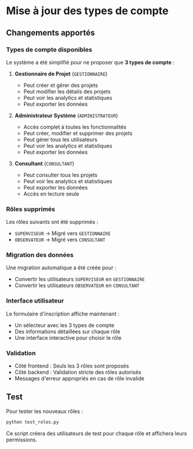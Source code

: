 # Mise à jour des types de compte

## Changements apportés

### Types de compte disponibles

Le système a été simplifié pour ne proposer que **3 types de compte** :

1. **Gestionnaire de Projet** (`GESTIONNAIRE`)
   - Peut créer et gérer des projets
   - Peut modifier les détails des projets
   - Peut voir les analytics et statistiques
   - Peut exporter les données

2. **Administrateur Système** (`ADMINISTRATEUR`)
   - Accès complet à toutes les fonctionnalités
   - Peut créer, modifier et supprimer des projets
   - Peut gérer tous les utilisateurs
   - Peut voir les analytics et statistiques
   - Peut exporter les données

3. **Consultant** (`CONSULTANT`)
   - Peut consulter tous les projets
   - Peut voir les analytics et statistiques
   - Peut exporter les données
   - Accès en lecture seule

### Rôles supprimés

Les rôles suivants ont été supprimés :
- `SUPERVISEUR` → Migré vers `GESTIONNAIRE`
- `OBSERVATEUR` → Migré vers `CONSULTANT`

### Migration des données

Une migration automatique a été créée pour :
- Convertir les utilisateurs `SUPERVISEUR` en `GESTIONNAIRE`
- Convertir les utilisateurs `OBSERVATEUR` en `CONSULTANT`

### Interface utilisateur

Le formulaire d'inscription affiche maintenant :
- Un sélecteur avec les 3 types de compte
- Des informations détaillées sur chaque rôle
- Une interface interactive pour choisir le rôle

### Validation

- Côté frontend : Seuls les 3 rôles sont proposés
- Côté backend : Validation stricte des rôles autorisés
- Messages d'erreur appropriés en cas de rôle invalide

## Test

Pour tester les nouveaux rôles :

```bash
python test_roles.py
```

Ce script créera des utilisateurs de test pour chaque rôle et affichera leurs permissions. 